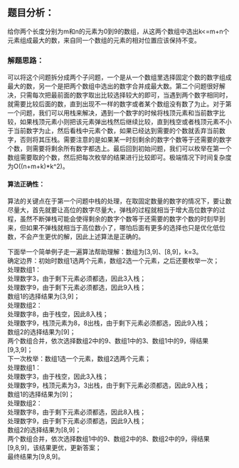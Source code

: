## 题目分析：
给你两个长度分别为m和n的元素为0到9的数组，从这两个数组中选出k<=m+n个元素组成最大的数，来自同一个数组的元素的相对位置应该保持不变。

### 解题思路：
可以将这个问题拆分成两个子问题，一个是从一个数组里选择固定个数的数字组成最大的数，另一个是把两个数组中选出的数字合并成最大数。第二个问题很好解决，只需每次把最前面的数字取出比较选择较大的即可，当遇到两个数字相同时，就需要比较后面的数，直到出现不一样的数字或者某个数组没有数了为止。对于第一个问题，我们可以用栈来解决，遇到一个数字的时候将栈顶元素和当前数字比较，如果栈顶元素小则把该元素弹出栈然后继续比较，直到栈空或者栈顶元素不小于当前数字为止，然后看栈中元素个数，如果已经达到需要的个数就丢弃当前数字，否则将其压栈。需要注意的是如果某一时刻剩余的数字个数等于还需要的数字个数，则需要将剩余所有数字都选上。最后回到初始问题，我们可以枚举在第一个数组需要取的个数，然后把每次枚举的结果进行比较即可。极端情况下时间复杂度为O((n+m+k)\*k^2)。

#### 算法正确性：
算法的关键点在于第一个问题中栈的处理，在取固定数量的数字的情况下，要让数尽量大，首先就要让高位的数字尽量大，弹栈的过程就相当于增大高位数字的过程，虽然不断弹栈可能会使得剩余的数字个数等于还需要的数字个数的时刻早到来，但如果不弹栈就相当于高位数小了，哪怕后面有更多的选择也只是优化低位数，不会产生更优的解，因此上述算法是正确的。

下面举一个简单例子走一遍算法帮助理解：数组为[3,9]、[8,9]，k=3。</br>
确定边界：初始时数组1选两个元素，数组2选一个元素，之后还要枚举一次；</br>
处理数组1：</br>
处理数字3，由于剩下元素必须都选，因此3入栈；</br>
处理数字9，由于剩下元素必须都选，因此9入栈；</br>
数组1的选择结果为[3,9]；</br>
处理数组2：</br>
处理数字8，由于栈空，因此8入栈；</br>
处理数字9，栈顶元素为8，8出栈，由于剩下元素必须都选，因此9入栈；</br>
数组2的选择结果为[9]；</br>
两个数组合并，依次选择数组2中的9、数组1中的3、数组1中的9，得结果[9,3,9]；</br>
下一次枚举：数组1选一个元素，数组2选两个元素；</br>
处理数组1：</br>
处理数字3，由于栈空，因此3入栈；</br>
处理数字9，栈顶元素为3，3出栈，由于剩下元素必须都选，因此9入栈；</br>
数组1的选择结果为[9]；</br>
处理数组2：</br>
处理数字8，由于剩下元素必须都选，因此8入栈；</br>
处理数字9，由于剩下元素必须都选，因此9入栈；</br>
数组2的选择结果为[8,9]；</br>
两个数组合并，依次选择数组1中的9、数组2中的8、数组2中的9，得结果[9,8,9]，该结果更优，更新答案；</br>
最终结果为[9,8,9]。
